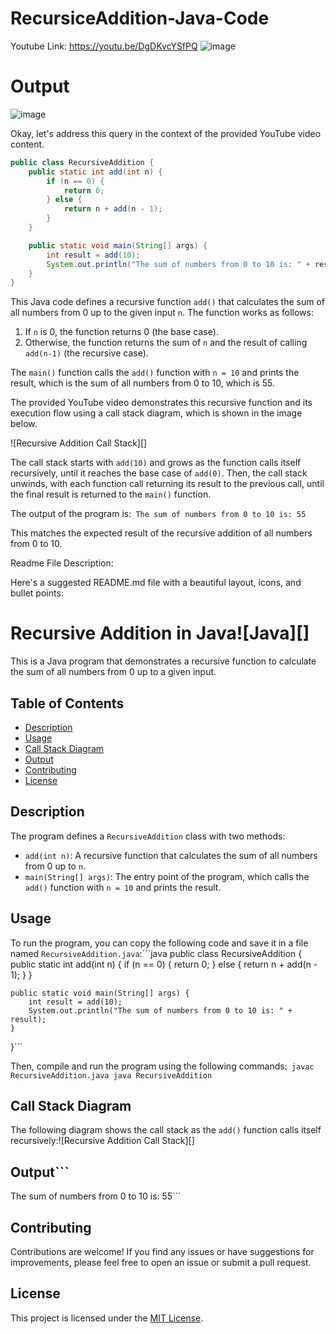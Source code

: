 # RecursiceAddition-Java-Code

Youtube Link: https://youtu.be/DgDKvcYSfPQ
![image](https://github.com/ARIBFIB/ResursiceAddition-Java-Code/assets/125716994/e42aa328-07ab-4672-a5c1-334eb8755f21)



# Output
![image](https://github.com/ARIBFIB/ResursiceAddition-Java-Code/assets/125716994/3e61a9e7-f0a9-4a79-a650-c403e1b1c7a4)

Okay, let's address this query in the context of the provided YouTube video content.

```java
public class RecursiveAddition {
    public static int add(int n) {
        if (n == 0) {
            return 0;
        } else {
            return n + add(n - 1);
        }
    }

    public static void main(String[] args) {
        int result = add(10);
        System.out.println("The sum of numbers from 0 to 10 is: " + result);
    }
}
```

This Java code defines a recursive function `add()` that calculates the sum of all numbers from 0 up to the given input `n`. The function works as follows:

1. If `n` is 0, the function returns 0 (the base case).
2. Otherwise, the function returns the sum of `n` and the result of calling `add(n-1)` (the recursive case).

The `main()` function calls the `add()` function with `n = 10` and prints the result, which is the sum of all numbers from 0 to 10, which is 55.

The provided YouTube video demonstrates this recursive function and its execution flow using a call stack diagram, which is shown in the image below.

![Recursive Addition Call Stack][]

The call stack starts with `add(10)` and grows as the function calls itself recursively, until it reaches the base case of `add(0)`. Then, the call stack unwinds, with each function call returning its result to the previous call, until the final result is returned to the `main()` function.

The output of the program is:```
The sum of numbers from 0 to 10 is: 55```

This matches the expected result of the recursive addition of all numbers from 0 to 10.

Readme File Description:

Here's a suggested README.md file with a beautiful layout, icons, and bullet points:

# Recursive Addition in Java![Java][]

This is a Java program that demonstrates a recursive function to calculate the sum of all numbers from 0 up to a given input.

## Table of Contents

- [Description](#description)
- [Usage](#usage)
- [Call Stack Diagram](#call-stack-diagram)
- [Output](#output)
- [Contributing](#contributing)
- [License](#license)

## Description

The program defines a `RecursiveAddition` class with two methods:

- `add(int n)`: A recursive function that calculates the sum of all numbers from 0 up to `n`.
- `main(String[] args)`: The entry point of the program, which calls the `add()` function with `n = 10` and prints the result.

## Usage

To run the program, you can copy the following code and save it in a file named `RecursiveAddition.java`:```java
public class RecursiveAddition {
    public static int add(int n) {
        if (n == 0) {
            return 0;
        } else {
            return n + add(n - 1);
        }
    }

    public static void main(String[] args) {
        int result = add(10);
        System.out.println("The sum of numbers from 0 to 10 is: " + result);
    }
}```

Then, compile and run the program using the following commands:```
javac RecursiveAddition.java
java RecursiveAddition```

## Call Stack Diagram

The following diagram shows the call stack as the `add()` function calls itself recursively:![Recursive Addition Call Stack][]

## Output```
The sum of numbers from 0 to 10 is: 55```

## Contributing

Contributions are welcome! If you find any issues or have suggestions for improvements, please feel free to open an issue or submit a pull request.

## License

This project is licensed under the [MIT License](LICENSE).
